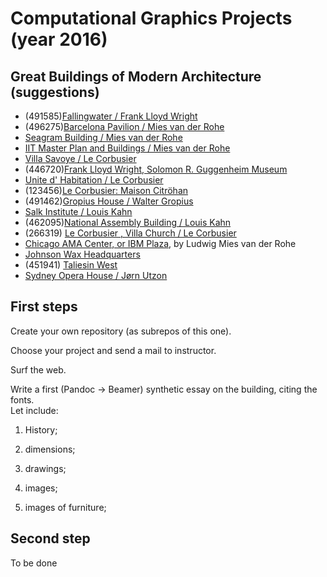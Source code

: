# Computational Graphics Projects (year 2016)

## 	Great Buildings of Modern Architecture (suggestions)

*	(491585)[Fallingwater / Frank Lloyd Wright](https://www.khanacademy.org/humanities/art-1010/architecture-20c/a/frank-lloyd-wright-fallingwater)
*	(496275)[Barcelona Pavilion / Mies van der Rohe](http://miesbcn.com/the-pavilion/)
*	[Seagram Building / Mies van der Rohe](https://www.khanacademy.org/humanities/art-1010/architecture-20c/v/mies-van-der-rohe-seagram-building-new-york-city-1958)
*	[IIT Master Plan and Buildings / Mies van der Rohe](http://www.archdaily.com/59816/ad-classics-iit-master-plan-and-buildings-mies-van-der-rohe)
*	[Villa Savoye / Le Corbusier](https://www.khanacademy.org/humanities/art-1010/architecture-20c/a/corbusier-savoye)
*	(446720)[Frank Lloyd Wright, Solomon R. Guggenheim Museum](https://www.khanacademy.org/humanities/art-1010/architecture-20c/v/frank-lloyd-wright-solomon-r-guggenheim-museum-new-york-city-1942-1959)
*	[Unite d' Habitation / Le Corbusier](http://www.archdaily.com/85971/ad-classics-unite-d-habitation-le-corbusier)
*	(123456)[Le Corbusier: Maison Citröhan](https://en.wikiarquitectura.com/index.php/Maison_Citröhan)
*	(491462)[Gropius House / Walter Gropius](http://www.archdaily.com/118207/ad-classics-gropius-house-walter-gropius)
*	[Salk Institute / Louis Kahn](http://www.archdaily.com/61288/ad-classics-salk-institute-louis-kahn)
*	(462095)[National Assembly Building / Louis Kahn](https://en.wikipedia.org/wiki/Jatiyo_Sangsad_Bhaban#Architecture_and_design)
*	(266319) [Le Corbusier , Villa Church / Le Corbusier](http://tecnne.com/arquitectura/le-corbusier-ausente-villa-church/)
*	[Chicago AMA Center, or IBM Plaza](http://www.miessociety.org/legacy/projects/one-ibm-plaza/), by Ludwig Mies van der Rohe
*	[Johnson Wax Headquarters](http://www.greatbuildings.com/buildings/Johnson_Wax_Building.html)
*	(451941) [Taliesin West](https://en.wikipedia.org/wiki/Taliesin_West)
*	[Sydney Opera House / Jørn Utzon](https://en.wikipedia.org/wiki/Sydney_Opera_House)

##	First steps

Create your own repository (as subrepos of this one).

Choose your project and send a mail to instructor.

Surf the web.

Write a first (Pandoc -> Beamer) synthetic essay on the building, citing the fonts.  
Let include:

1. 	History;

2.	dimensions;

3.	drawings;

4.	images;

5.	images of furniture;
	

##	Second step

To be done
